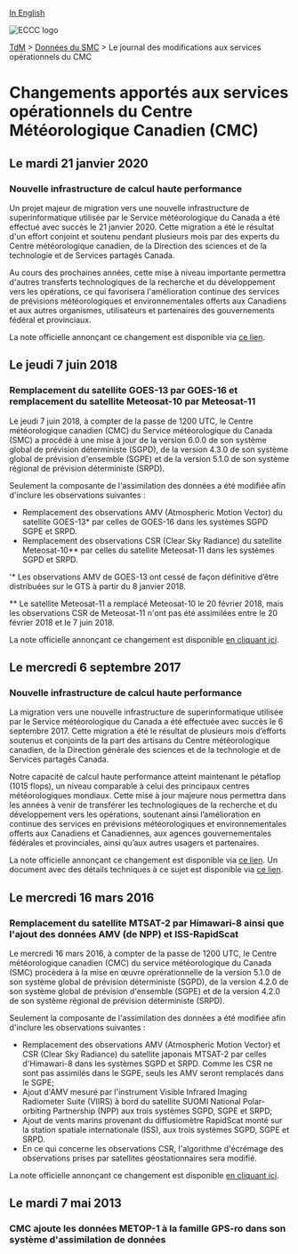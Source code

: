 [In English](changelog_multisystems_en.md)

![ECCC logo](../img_eccc-logo.png)

[TdM](../readme_fr.md) > [Données du SMC](readme_fr.md) > Le journal des modifications aux services opérationnels du CMC


# Changements apportés aux services opérationnels du Centre Météorologique Canadien (CMC)


## Le mardi 21 janvier 2020

### Nouvelle infrastructure de calcul haute performance

Un projet majeur de migration vers une nouvelle infrastructure de superinformatique utilisée par le Service météorologique du Canada a été effectué avec succès le 21 janvier 2020. Cette migration a été le résultat d'un effort conjoint et soutenu pendant plusieurs mois par des experts du Centre météorologique canadien, de la Direction des sciences et de la technologie et de Services partagés Canada.

Au cours des prochaines années, cette mise à niveau importante permettra d'autres transferts technologiques de la recherche et du développement vers les opérations, ce qui favorisera l'amélioration continue des services de prévisions météorologiques et environnementales offerts aux Canadiens et aux autres organismes, utilisateurs et partenaires des gouvernements fédéral et provinciaux.

La note officielle annonçant ce changement est disponible via [ce lien](https://dd.meteo.gc.ca/doc/genots/2020/01/17/NOCN03_CWAO_171911___36984).

## Le jeudi 7 juin 2018

### Remplacement du satellite GOES-13 par GOES-16 et remplacement du satellite Meteosat-10 par Meteosat-11

Le jeudi 7 juin 2018, à compter de la passe de 1200 UTC, le Centre météorologique canadien (CMC) du Service météorologique du Canada (SMC) a procédé à une mise à jour de la version 6.0.0 de son système global de prévision déterministe (SGPD), de la version 4.3.0 de son système global de prévision d'ensemble (SGPE) et de la version 5.1.0 de son système régional de prévision déterministe (SRPD).

Seulement la composante de l'assimilation des données a été modifiée afin d'inclure les observations suivantes :

* Remplacement des observations AMV (Atmospheric Motion Vector) du satellite GOES-13* par celles de GOES-16 dans les systèmes SGPD SGPE et SRPD.
* Remplacement des observations CSR (Clear Sky Radiance) du satellite Meteosat-10** par celles du satellite Meteosat-11 dans les systèmes SGPD et SRPD.

'* Les observations AMV de GOES-13 ont cessé de façon définitive d’être distribuées sur le GTS à partir du 8 janvier 2018.

** Le satellite Meteosat-11 a remplacé Meteosat-10 le 20 février 2018, mais les observations CSR de Meteosat-11 n'ont pas été assimilées entre le 20 février 2018 et le 7 juin 2018.

La note officielle annonçant ce changement est disponible [en cliquant ici](https://dd.meteo.gc.ca/doc/genots/2018/06/18/NOCN03_CWAO_181607___62703).

## Le mercredi 6 septembre 2017

### Nouvelle infrastructure de calcul haute performance

La migration vers une nouvelle infrastructure de superinformatique utilisée par le Service météorologique du Canada a été effectuée avec succès le 6 septembre 2017. Cette migration a été le résultat de plusieurs mois d’efforts soutenus et conjoints de la part des artisans du Centre météorologique canadien, de la Direction générale des sciences et de la technologie et de Services partagés Canada.

Notre capacité de calcul haute performance atteint maintenant le pétaflop (1015 flops), un niveau comparable à celui des principaux centres météorologiques mondiaux. Cette mise à jour majeure nous permettra dans les années à venir de transférer les technologiques de la recherche et du développement vers les opérations, soutenant ainsi l’amélioration en continue des services en prévisions météorologiques et environnementales offerts aux Canadiens et Canadiennes, aux agences gouvernementales fédérales et provinciales, ainsi qu’aux autres usagers et partenaires.

La note officielle annonçant ce changement est disponible via [ce lien](https://dd.meteo.gc.ca/doc/genots/2017/08/31/NOCN03_CWAO_312003___11256).
Un document avec des détails techniques à ce sujet est disponible via [ce lien](https://collaboration.cmc.ec.gc.ca/cmc/CMOI/product_guide/docs/tech_notes/HPC_Migration2017_tech_f.pdf).

## Le mercredi 16 mars 2016

### Remplacement du satellite MTSAT-2 par Himawari-8 ainsi que l'ajout des données AMV (de NPP) et ISS-RapidScat

Le mercredi 16 mars 2016, à compter de la passe de 1200 UTC, le Centre météorologique canadien (CMC) du service météorologique du Canada (SMC) procèdera à la mise en œuvre oprérationnelle de la version 5.1.0 de son système global de prévision déterministe (SGPD), de la version 4.2.0 de son système global de prévision d'ensemble (SGPE) et de la version 4.2.0 de son système régional de prévision déterministe (SRPD).

Seulement la composante de l'assimilation des données a été modifiée afin d'inclure les observations suivantes :

* Remplacement des observations AMV (Atmospheric Motion Vector) et CSR (Clear Sky Radiance) du satellite japonais MTSAT-2 par celles d'Himawari-8 dans les systèmes SGPD et SRPD. Comme les CSR ne sont pas assimilés dans le SGPE, seuls les AMV seront remplacés dans le SGPE;
* Ajout d'AMV mesuré par l'instrument Visible Infrared Imaging Radiometer Suite (VIIRS) à bord du satellite SUOMI National Polar-orbiting Partnership (NPP) aux trois systèmes SGPD, SGPE et SRPD;
* Ajout de vents marins provenant du diffusiomètre RapidScat monté sur la station spatiale internationale (ISS), aux trois systèmes SGPD, SGPE et SRPD.
* En ce qui concerne les observations CSR, l'algorithme d'écrémage des observations prises par satellites géostationnaires sera modifié.

La note officielle annonçant ce changement est disponible [en cliquant ici](https://dd.meteo.gc.ca/doc/genots/2016/03/15/NOCN03_CWAO_151730___00994).

## Le mardi 7 mai 2013

### CMC ajoute les données METOP-1 à la famille GPS-ro dans son système d'assimilation de données